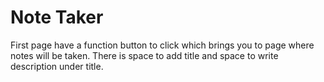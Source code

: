 # Note Taker 
First page have a function button to click which brings you to page where notes will be taken. There is space to add title and space to write description under title.



